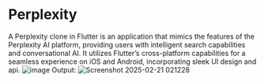 # Perplexity
A Perplexity clone in Flutter is an application that mimics the features of the Perplexity AI platform, providing users with intelligent search capabilities and conversational AI. It utilizes Flutter’s cross-platform capabilities for a seamless experience on iOS and Android, incorporating sleek UI design and api.
![image](https://github.com/user-attachments/assets/89ed9941-8280-4312-9d4e-f7f14af3dc2f)
Output:
![Screenshot 2025-02-21 021228](https://github.com/user-attachments/assets/d81098a4-4e72-4200-9481-6b7c43e94cfd)
